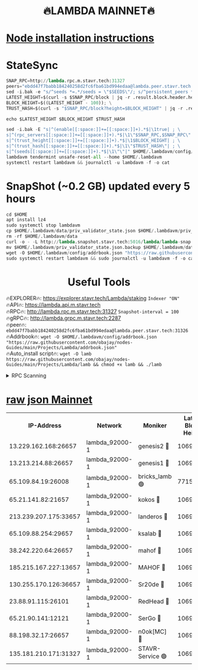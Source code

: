<h1 align="center"> 🔥LAMBDA MAINNET🔥</h1>


[Node installation instructions](https://github.com/obajay/nodes-Guides/tree/main/Projects/Lambda)
=


# StateSync
```python
SNAP_RPC=http://lambda.rpc.m.stavr.tech:31327
peers="ebdd47f7babb184240258d2fc6fba61bd994edaa@lambda.peer.stavr.tech:31326" 
sed -i.bak -e "s/^seeds *=.*/seeds = \"$SEEDS\"/; s/^persistent_peers *=.*/persistent_peers = \"$PEERS\"/" $HOME/.lambdavm/config/config.toml
LATEST_HEIGHT=$(curl -s $SNAP_RPC/block | jq -r .result.block.header.height); \
BLOCK_HEIGHT=$((LATEST_HEIGHT - 100)); \
TRUST_HASH=$(curl -s "$SNAP_RPC/block?height=$BLOCK_HEIGHT" | jq -r .result.block_id.hash)

echo $LATEST_HEIGHT $BLOCK_HEIGHT $TRUST_HASH

sed -i.bak -E "s|^(enable[[:space:]]+=[[:space:]]+).*$|\1true| ; \
s|^(rpc_servers[[:space:]]+=[[:space:]]+).*$|\1\"$SNAP_RPC,$SNAP_RPC\"| ; \
s|^(trust_height[[:space:]]+=[[:space:]]+).*$|\1$BLOCK_HEIGHT| ; \
s|^(trust_hash[[:space:]]+=[[:space:]]+).*$|\1\"$TRUST_HASH\"| ; \
s|^(seeds[[:space:]]+=[[:space:]]+).*$|\1\"\"|" $HOME/.lambdavm/config/config.toml
lambdavm tendermint unsafe-reset-all --home $HOME/.lambdavm
systemctl restart lambdavm && journalctl -u lambdavm -f -o cat

```
# SnapShot (~0.2 GB) updated every 5 hours
```python
cd $HOME
apt install lz4
sudo systemctl stop lambdavm
cp $HOME/.lambdavm/data/priv_validator_state.json $HOME/.lambdavm/priv_validator_state.json.backup
rm -rf $HOME/.lambdavm/data
curl -o - -L http://lambda.snapshot.stavr.tech:5016/lambda/lambda-snap.tar.lz4 | lz4 -c -d - | tar -x -C $HOME/.lambdavm --strip-components 2
mv $HOME/.lambdavm/priv_validator_state.json.backup $HOME/.lambdavm/data/priv_validator_state.json
wget -O $HOME/.lambdavm/config/addrbook.json "https://raw.githubusercontent.com/obajay/nodes-Guides/main/Projects/Lambda/addrbook.json"
sudo systemctl restart lambdavm && sudo journalctl -u lambdavm -f -o cat
```
 <h1 align="center"> Useful Tools</h1>

🔥EXPLORER🔥:      https://explorer.stavr.tech/Lambda/staking	        `Indexer "ON"` \
🔥API🔥: 			 		 https://lambda.api.m.stavr.tech \
🔥RPC🔥:           http://lambda.rpc.m.stavr.tech:31327	              `Snapshot-interval = 100` \
🔥gRPC🔥:          http://lambda.grpc.m.stavr.tech:2287 \
🔥peer🔥:					 `ebdd47f7babb184240258d2fc6fba61bd994edaa@lambda.peer.stavr.tech:31326` \
🔥Addrbook🔥:    ```wget -O $HOME/.lambdavm/config/addrbook.json "https://raw.githubusercontent.com/obajay/nodes-Guides/main/Projects/Lambda/addrbook.json"``` \
🔥Auto_install script🔥: ```wget -O lamb https://raw.githubusercontent.com/obajay/nodes-Guides/main/Projects/Lambda/lamb && chmod +x lamb && ./lamb```


<details>
<summary>RPC Scanning</summary>

<h2 align="center"> We scan nodes in real time every 4 hours. And we provide the final result of RPC endpoints.
We cannot influence the operation of these nodes in any way. </h2>


```python
If Voting Power is higher than 0 --> then the Node is a validator of the network and may be subject to attack and be a potential threat to the chain.
```
```python
We marked such validators with a red symbol
```

</details>

[raw json Mainnet](https://rpc-check.lambm.stavr.tech/lambm/rpc-lambm-result.json)
=


<table><tr><th>IP-Address</th><th>Network</th><th>Moniker</th><th>Latest Block Height</th><th>Earliest Block Height</th><th>Catching Up</th><th>Tx Index</th><th>Voting Power</th><th>Scan Time</th></tr><tr><td>13.229.162.168:26657</td><td>lambda_92000-1</td><td>genesis2 🔴</td><td>10699463</td><td>1</td><td>False</td><td>on</td><td>16647031</td><td>2023-12-22T23:53:34.345489268UTC</td></tr><tr><td>13.213.214.88:26657</td><td>lambda_92000-1</td><td>genesis1 🔴</td><td>10699464</td><td>1</td><td>False</td><td>on</td><td>107835</td><td>2023-12-22T23:53:38.587602842UTC</td></tr><tr><td>65.109.84.19:26008</td><td>lambda_92000-1</td><td>bricks_lamb 🟢</td><td>7715743</td><td>7581001</td><td>False</td><td>on</td><td>0</td><td>2023-12-22T23:53:47.619933630UTC</td></tr><tr><td>65.21.141.82:21657</td><td>lambda_92000-1</td><td>kokos 🔴</td><td>10699464</td><td>7716001</td><td>False</td><td>off</td><td>546765</td><td>2023-12-22T23:53:40.965674617UTC</td></tr><tr><td>213.239.207.175:33657</td><td>lambda_92000-1</td><td>landeros 🔴</td><td>10699461</td><td>8136001</td><td>False</td><td>off</td><td>936994</td><td>2023-12-22T23:53:28.646986359UTC</td></tr><tr><td>65.109.88.254:29657</td><td>lambda_92000-1</td><td>ksalab 🔴</td><td>10699465</td><td>8715001</td><td>False</td><td>on</td><td>503761</td><td>2023-12-22T23:53:43.772273926UTC</td></tr><tr><td>38.242.220.64:26657</td><td>lambda_92000-1</td><td>mahof 🔴</td><td>10699459</td><td>10131001</td><td>False</td><td>off</td><td>770350</td><td>2023-12-22T23:53:21.851199659UTC</td></tr><tr><td>185.215.167.227:13657</td><td>lambda_92000-1</td><td>MAHOF 🔴</td><td>10699464</td><td>10134001</td><td>False</td><td>on</td><td>2051510</td><td>2023-12-22T23:53:37.586998284UTC</td></tr><tr><td>130.255.170.126:36657</td><td>lambda_92000-1</td><td>Sr20de 🔴</td><td>10699461</td><td>10353001</td><td>False</td><td>off</td><td>671452</td><td>2023-12-22T23:53:29.063198295UTC</td></tr><tr><td>23.88.91.115:26101</td><td>lambda_92000-1</td><td>RedHead 🔴</td><td>10699462</td><td>10599462</td><td>False</td><td>off</td><td>553202</td><td>2023-12-22T23:53:29.285126370UTC</td></tr><tr><td>65.21.90.141:12121</td><td>lambda_92000-1</td><td>SerGo 🔴</td><td>10699465</td><td>10599465</td><td>False</td><td>off</td><td>10561696</td><td>2023-12-22T23:53:44.091787707UTC</td></tr><tr><td>88.198.32.17:26657</td><td>lambda_92000-1</td><td>n0ok[MC] 🔴</td><td>10699466</td><td>10599466</td><td>False</td><td>off</td><td>1578630</td><td>2023-12-22T23:53:47.299477731UTC</td></tr><tr><td>135.181.210.171:31327</td><td>lambda_92000-1</td><td>STAVR-Service 🟢</td><td>10699465</td><td>10696501</td><td>False</td><td>on</td><td>0</td><td>2023-12-22T23:53:43.454218287UTC</td></tr></table>
